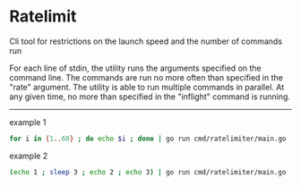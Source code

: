 # Ratelimit

Cli tool for restrictions on the launch speed and the number of commands run

For each line of stdin, the utility runs the arguments specified on the command line. 
The commands are run no more often than specified in the "rate" argument. 
The utility is able to run multiple commands in parallel. 
At any given time, no more than specified in the "inflight" command is running.

---

example 1
```bash
for i in {1..60} ; do echo $i ; done | go run cmd/ratelimiter/main.go -m=echo -rate=15 -inflight=1 -time=true
```

example 2
```bash
(echo 1 ; sleep 3 ; echo 2 ; echo 3) | go run cmd/ratelimiter/main.go -m=echo -rate=2 -inflight=1
```

